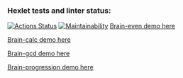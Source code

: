 ### Hexlet tests and linter status:
[![Actions Status](https://github.com/HugoTheDeveloper/python-project-49/workflows/hexlet-check/badge.svg)](https://github.com/HugoTheDeveloper/python-project-49/actions)
[![Maintainability](https://api.codeclimate.com/v1/badges/a509bf44f2f2f959032e/maintainability)](https://codeclimate.com/github/HugoTheDeveloper/python-project-49/maintainability)
[Brain-even demo here   ](https://asciinema.org/a/ayMkb8tXOKj9M5Yym101dEIVr)

[Brain-calc demo here   ](https://asciinema.org/a/8hjf37uukVlMzZxtFB4ihwzdh)

[Brain-gcd demo here   ](https://asciinema.org/a/TDgeJyNRfK9KGy39kheTo16Pl)

[Brain-progression demo here](https://asciinema.org/a/LukcDWHnJapMIo6CPDFzevbuH)
